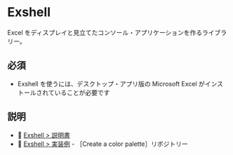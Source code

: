 # Exshell

Excel をディスプレイと見立てたコンソール・アプリケーションを作るライブラリー。  


## 必須

* Exshell を使うには、デスクトップ・アプリ版の Microsoft Excel がインストールされていることが必要です


## 説明

* 📖 [Exshell > 説明書](https://github.com/muzudho/exshell/tree/main/docs)
* 📖 [Exshell > 実装例](https://github.com/muzudho/create-a-color-palette) - ［Create a color palette］リポジトリー